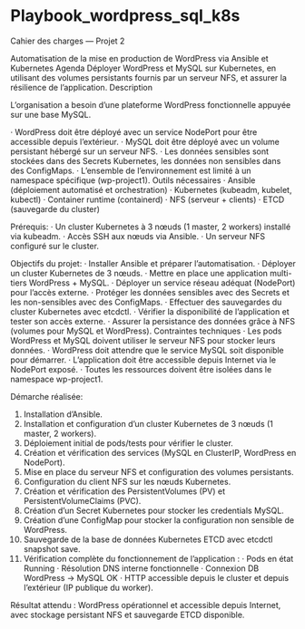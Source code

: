 # Playbook_wordpress_sql_k8s
Cahier des charges — Projet 2

Automatisation de la mise en production de WordPress via Ansible et Kubernetes
Agenda
Déployer WordPress et MySQL sur Kubernetes, en utilisant des volumes persistants fournis
par un serveur NFS, et assurer la résilience de l’application.
Description

L’organisation a besoin d’une plateforme WordPress fonctionnelle appuyée sur une base
MySQL.

· WordPress doit être déployé avec un service NodePort pour être accessible depuis
l’extérieur.
· MySQL doit être déployé avec un volume persistant hébergé sur un serveur NFS.
· Les données sensibles sont stockées dans des Secrets Kubernetes, les données non
sensibles dans des ConfigMaps.
· L’ensemble de l’environnement est limité à un namespace spécifique (wp-project1).
Outils nécessaires
· Ansible (déploiement automatisé et orchestration)
· Kubernetes (kubeadm, kubelet, kubectl)
· Container runtime (containerd)
· NFS (serveur + clients)
· ETCD (sauvegarde du cluster)


Prérequis:
· Un cluster Kubernetes à 3 nœuds (1 master, 2 workers) installé via kubeadm.
· Accès SSH aux nœuds via Ansible.
· Un serveur NFS configuré sur le cluster.


Objectifs du projet:
· Installer Ansible et préparer l’automatisation.
· Déployer un cluster Kubernetes de 3 nœuds.
· Mettre en place une application multi-tiers WordPress + MySQL.
· Déployer un service réseau adéquat (NodePort) pour l’accès externe.
· Protéger les données sensibles avec des Secrets et les non-sensibles avec des
ConfigMaps.
· Effectuer des sauvegardes du cluster Kubernetes avec etcdctl.
· Vérifier la disponibilité de l’application et tester son accès externe.
· Assurer la persistance des données grâce à NFS (volumes pour MySQL et WordPress).
Contraintes techniques
· Les pods WordPress et MySQL doivent utiliser le serveur NFS pour stocker leurs
données.
· WordPress doit attendre que le service MySQL soit disponible pour démarrer.
· L’application doit être accessible depuis Internet via le NodePort exposé.
· Toutes les ressources doivent être isolées dans le namespace wp-project1.


Démarche réalisée:
1. Installation d’Ansible.
2. Installation et configuration d’un cluster Kubernetes de 3 nœuds (1 master, 2 workers).
3. Déploiement initial de pods/tests pour vérifier le cluster.
4. Création et vérification des services (MySQL en ClusterIP, WordPress en NodePort).
5. Mise en place du serveur NFS et configuration des volumes persistants.
6. Configuration du client NFS sur les nœuds Kubernetes.
7. Création et vérification des PersistentVolumes (PV) et PersistentVolumeClaims
(PVC).
8. Création d’un Secret Kubernetes pour stocker les credentials MySQL.
9. Création d’une ConfigMap pour stocker la configuration non sensible de WordPress.
10. Sauvegarde de la base de données Kubernetes ETCD avec etcdctl snapshot save.
11. Vérification complète du fonctionnement de l’application :
· Pods en état Running
· Résolution DNS interne fonctionnelle
· Connexion DB WordPress → MySQL OK
· HTTP accessible depuis le cluster et depuis l’extérieur (IP publique du worker).


Résultat attendu : WordPress opérationnel et accessible depuis Internet, avec
stockage persistant NFS et sauvegarde ETCD disponible.
